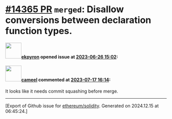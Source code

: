 # [\#14365 PR](https://github.com/ethereum/solidity/pull/14365) `merged`: Disallow conversions between declaration function types.

#### <img src="https://avatars.githubusercontent.com/u/1347491?v=4" width="50">[ekpyron](https://github.com/ekpyron) opened issue at [2023-06-26 15:02](https://github.com/ethereum/solidity/pull/14365):



#### <img src="https://avatars.githubusercontent.com/u/137030?v=4" width="50">[cameel](https://github.com/cameel) commented at [2023-07-17 16:14](https://github.com/ethereum/solidity/pull/14365#issuecomment-1638455431):

It looks like it needs commit squashing before merge.


-------------------------------------------------------------------------------



[Export of Github issue for [ethereum/solidity](https://github.com/ethereum/solidity). Generated on 2024.12.15 at 06:45:24.]
